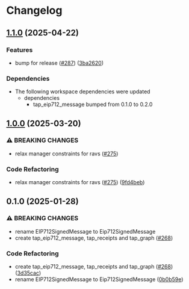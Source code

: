 # Changelog

## [1.1.0](https://github.com/semiotic-ai/timeline-aggregation-protocol/compare/tap_receipt-v1.0.0...tap_receipt-v1.1.0) (2025-04-22)


### Features

* bump for release ([#287](https://github.com/semiotic-ai/timeline-aggregation-protocol/issues/287)) ([3ba2620](https://github.com/semiotic-ai/timeline-aggregation-protocol/commit/3ba262076754e504d45e421ac3b46f4a517a774f))


### Dependencies

* The following workspace dependencies were updated
  * dependencies
    * tap_eip712_message bumped from 0.1.0 to 0.2.0

## [1.0.0](https://github.com/semiotic-ai/timeline-aggregation-protocol/compare/tap_receipt-v0.1.0...tap_receipt-v1.0.0) (2025-03-20)


### ⚠ BREAKING CHANGES

* relax manager constraints for ravs ([#275](https://github.com/semiotic-ai/timeline-aggregation-protocol/issues/275))

### Code Refactoring

* relax manager constraints for ravs ([#275](https://github.com/semiotic-ai/timeline-aggregation-protocol/issues/275)) ([9fd4beb](https://github.com/semiotic-ai/timeline-aggregation-protocol/commit/9fd4beb4a8c55114a4e33b851b86d80b71d42a00))

## 0.1.0 (2025-01-28)


### ⚠ BREAKING CHANGES

* rename EIP712SignedMessage to Eip712SignedMessage
* create tap_eip712_message, tap_receipts and tap_graph ([#268](https://github.com/semiotic-ai/timeline-aggregation-protocol/issues/268))

### Code Refactoring

* create tap_eip712_message, tap_receipts and tap_graph ([#268](https://github.com/semiotic-ai/timeline-aggregation-protocol/issues/268)) ([3d35cac](https://github.com/semiotic-ai/timeline-aggregation-protocol/commit/3d35cac73159a89125051b5148a88efc63eb2193))
* rename EIP712SignedMessage to Eip712SignedMessage ([0b0b59e](https://github.com/semiotic-ai/timeline-aggregation-protocol/commit/0b0b59e380c9e2f04da2b28c26ccd0202f15a4a8))
